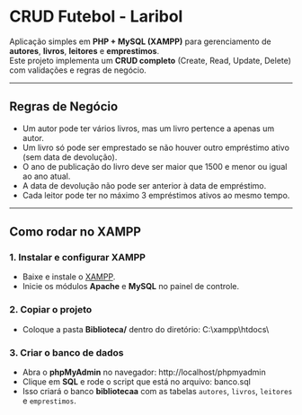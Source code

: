 # CRUD Futebol - Laribol

Aplicação simples em **PHP + MySQL (XAMPP)** para gerenciamento de **autores**, **livros**, **leitores** e **emprestimos**.  
Este projeto implementa um **CRUD completo** (Create, Read, Update, Delete) com validações e regras de negócio.

---

## Regras de Negócio
- Um autor pode ter vários livros, mas um livro pertence a apenas um autor.
- Um livro só pode ser emprestado se não houver outro empréstimo ativo (sem data de devolução).
- O ano de publicação do livro deve ser maior que 1500 e menor ou igual ao ano atual.
- A data de devolução não pode ser anterior à data de empréstimo.
- Cada leitor pode ter no máximo 3 empréstimos ativos ao mesmo tempo.
---

## Como rodar no XAMPP

### 1. Instalar e configurar XAMPP
- Baixe e instale o [XAMPP](https://www.apachefriends.org/).
- Inicie os módulos **Apache** e **MySQL** no painel de controle.

### 2. Copiar o projeto
- Coloque a pasta **Biblioteca/** dentro do diretório: C:\xampp\htdocs\

### 3. Criar o banco de dados
- Abra o **phpMyAdmin** no navegador: http://localhost/phpmyadmin
- Clique em **SQL** e rode o script que está no arquivo: banco.sql
- Isso criará o banco **bibliotecaa** com as tabelas `autores`, `livros`, `leitores` e `emprestimos`.